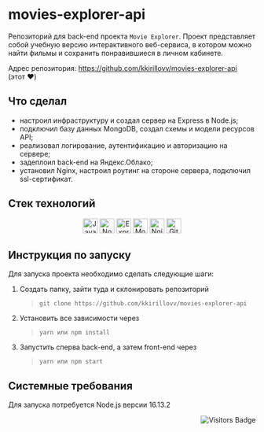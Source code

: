 # movies-explorer-api
Репозиторий для back-end проекта `Movie Explorer`. Проект представляет собой учебную версию интерактивного веб-сервиса, в котором можно найти фильмы и сохранить понравившиеся в личном кабинете.

Адрес репозитория: https://github.com/kkirillovv/movies-explorer-api (этот ❤️)

## Что сделал
+ настроил инфраструктуру и создал сервер на Express в Node.js;
+ подключил базу данных MongoDB, создал схемы и модели ресурсов API;
+ реализовал логирование, аутентификацию и авторизацию на сервере;
+ задеплоил back-end на Яндекс.Облако;
+ установил Nginx, настроил роутинг на стороне сервера, подключил ssl-сертификат.

## Стек технологий
<div align="center">
  <img alt="JavaScript" src="https://img.shields.io/badge/JavaScript-grey?logo=JavaScript&logoColor=black&labelColor=f0b354" height=30>
  <img alt="Node.js" src="https://img.shields.io/badge/Node.js-grey?logo=Node.js&logoColor=black&labelColor=f0b354" height=30>
  <img alt="Express" src="https://img.shields.io/badge/Express-grey?logo=Express&logoColor=black&labelColor=f0b354" height=30>
  <img alt="MongoDB" src="https://img.shields.io/badge/MongoDB-grey?logo=MongoDB&logoColor=black&labelColor=f0b354" height=30>
  <img alt="Nginx" src="https://img.shields.io/badge/Nginx-grey?logo=Nginx&logoColor=black&labelColor=f0b354" height=30>
  <img alt="GitHub" src="https://img.shields.io/badge/GitHub-grey?logo=GitHub&logoColor=black&labelColor=f0b354" height=30>
</div>

## Инструкция по запуску
Для запуска проекта необходимо сделать следующие шаги:

1. Создать папку, зайти туда и склонировать репозиторий
   > `git clone https://github.com/kkirillovv/movies-explorer-api`
2. Установить все зависимости через
   > `yarn или npm install`
3. Запустить сперва back-end, а затем front-end через
   > `yarn или npm start`

## Системные требования
Для запуска потребуется Node.js версии 16.13.2

<div align="right">
  <p align="right">
    <img src="https://api.visitorbadge.io/api/visitors?path=https%3A%2F%2Fgithub.com%2Fkkirillovv%2Fmovies-explorer-api&countColor=%23f0b354" alt="Visitors Badge" />
  </p>
</div>
